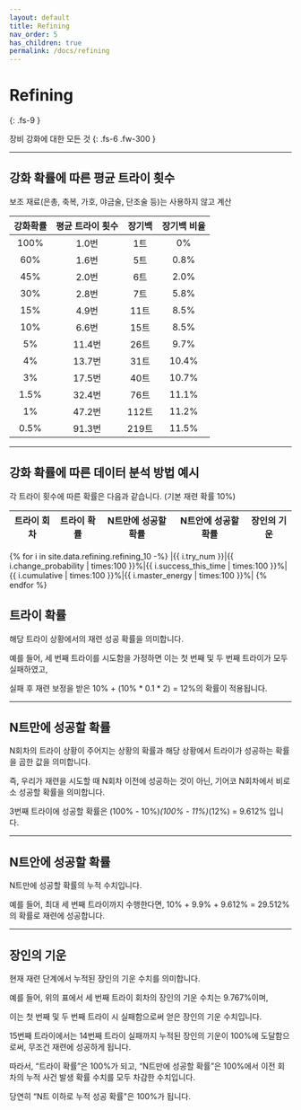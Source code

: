 ```yaml
---
layout: default
title: Refining
nav_order: 5
has_children: true
permalink: /docs/refining
---
```


# Refining
{: .fs-9 }

장비 강화에 대한 모든 것
{: .fs-6 .fw-300 }

---

## 강화 확률에 따른 평균 트라이 횟수
보조 재료(은총, 축복, 가호, 야금술, 단조술 등)는 사용하지 않고 계산

| 강화확률 | 평균 트라이 횟수 | 장기백 | 장기백 비율 |
| :-: | :-: | :-: | :-: |
| 100% | 1.0번 | 1트 | 0% |
| 60% | 1.6번 | 5트 | 0.8% |
| 45% | 2.0번 | 6트 | 2.0% |
| 30% | 2.8번 | 7트 | 5.8% |
| 15% | 4.9번 | 11트 | 8.5% |
| 10% | 6.6번 | 15트 | 8.5% |
| 5% | 11.4번 | 26트 | 9.7% |
| 4% | 13.7번 | 31트 | 10.4% |
| 3% | 17.5번 | 40트 | 10.7% |
| 1.5% | 32.4번 | 76트 | 11.1% |
| 1% | 47.2번 | 112트 | 11.2% |
| 0.5% | 91.3번 | 219트 | 11.5% |

---

## 강화 확률에 따른 데이터 분석 방법 예시
각 트라이 횟수에 따른 확률은 다음과 같습니다. (기본 재련 확률 10%)

| 트라이 회차 | 트라이 확률 | N트만에 성공할 확률 | N트안에 성공할 확률 | 장인의 기운 |
|:-:|:-:|:-:|:-:|:-:|
{% for i in site.data.refining.refining_10 -%}
|{{ i.try_num }}|{{ i.change_probability | times:100 }}%|{{ i.success_this_time | times:100 }}%|{{ i.cumulative | times:100 }}%|{{ i.master_energy | times:100 }}%|
{% endfor %}

## 트라이 확률

해당 트라이 상황에서의 재련 성공 확률을 의미합니다.

예를 들어, 세 번째 트라이를 시도함을 가정하면 이는 첫 번째 및 두 번째 트라이가 모두 실패하였고,

실패 후 재련 보정을 받은 10% + (10% * 0.1 * 2) = 12%의 확률이 적용됩니다.

---

## N트만에 성공할 확률

N회차의 트라이 상황이 주어지는 상황의 확률과 해당 상황에서 트라이가 성공하는 확률을 곱한 값을 의미합니다.

즉, 우리가 재련을 시도할 때 N회차 이전에 성공하는 것이 아닌, 기어코 N회차에서 비로소 성공할 확률을 의미합니다.

3번째 트라이에 성공할 확률은 (100% - 10%)*(100% - 11%)*(12%) = 9.612% 입니다. 

---

## N트안에 성공할 확률

N트만에 성공할 확률의 누적 수치입니다.

예를 들어, 최대 세 번째 트라이까지 수행한다면, 10% + 9.9% + 9.612% = 29.512%의 확률로 재련에 성공합니다.

---

## 장인의 기운

현재 재련 단계에서 누적된 장인의 기운 수치를 의미합니다.

예를 들어, 위의 표에서 세 번째 트라이 회차의 장인의 기운 수치는 9.767%이며,

이는 첫 번째 및 두 번째 트라이 시 실패함으로써 얻은 장인의 기운 수치입니다.



15번째 트라이에서는 14번째 트라이 실패까지 누적된 장인의 기운이 100%에 도달함으로써, 무조건 재련에 성공하게 됩니다.

따라서, “트라이 확률”은 100%가 되고, “N트만에 성공할 확률”은 100%에서 이전 회차의 누적 사건 발생 확률 수치를 모두 차감한 수치입니다.

당연히 “N트 이하로 누적 성공 확률"은 100%가 됩니다.

